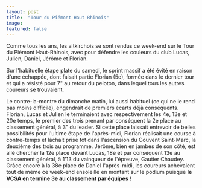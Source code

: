 ```yaml
---
layout: post
title:  "Tour du Piémont Haut-Rhinois"
image: 
featured: false
---
```


Comme tous les ans, les altkirchois se sont rendus ce week-end sur le Tour du Piémont Haut-Rhinois, avec pour défendre les couleurs du club Lucas, Julien, Daniel, Jérôme et Florian.  

Sur l'habituelle étape plate du samedi, le sprint massif a été évité en raison d'une échappée, dont faisait partie Florian (5e), formée dans le dernier tour et qui a résisté pour 7" au retour du peloton, dans lequel tous les autres coureurs se trouvaient. 
 
Le contre-la-montre du dimanche matin, lui aussi habituel (ce qui ne le rend pas moins difficile), engendrait de premiers écarts déjà conséquents. Florian, Lucas et Julien le terminaient avec respectivement les 4e, 13e et 20e temps, le premier des trois prenant par conséquent la 2e place au classement général, à 3" du leader. Si cette place laissait entrevoir de belles possibilités pour l'ultime étape de l'après-midi, Florian réalisait une course à contre-temps et lâchait prise tôt dans l'ascension du Couvent Saint-Marc, la deuxième des trois au programme. Jérôme, bien en jambes de son côté, est allé chercher la 12e place devant Lucas, 18e et par conséquent 13e au classement général, à 1'13 du vainqueur de l'épreuve, Gautier Chaudey. Grâce encore à la 38e place de Daniel l'après-midi, les coureurs achevaient tout de même ce week-end ensoleillé en montant sur le podium puisque **le VCSA en termine 3e au classement par équipes** !